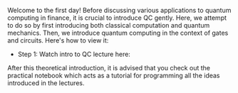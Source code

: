 Welcome to the first day! Before discussing various applications to quantum computing in finance, it is crucial to introduce QC gently. Here, we attempt to do so by first introducing both classical computation and quantum mechanics. Then, we introduce quantum computing in the context of gates and circuits. Here's how to view it:

 - Step 1: Watch intro to QC lecture here: 


After this theoretical introduction, it is advised that you check out the practical notebook which acts as a tutorial for programming all the ideas introduced in the lectures.
